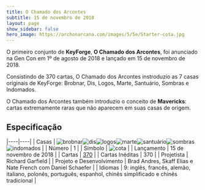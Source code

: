 ```yaml
---
title: O Chamado dos Arcontes
subtitle: 15 de novembro de 2018
layout: page
show_sidebar: false
hero_image: https://archonarcana.com/images/5/5e/Starter-cota.jpg
---
```


O primeiro conjunto de **KeyForge**, **O Chamado dos Arcontes**, foi anunciado na Gen Con em 1º de agosto de 2018 e lançado em 15 de novembro de 2018.

Consistindo de 370 cartas, O Chamado dos Arcontes instroduzio as 7 casas originais de KeyForge: Brobnar, Dis, Logos, Marte, Santuário, Sombras e Indomados.

O Chamado dos Arcontes também introduzio o conceito de **Mavericks**: cartas extremamente raras que não aparecem em suas casas de origem.

## Especificação

|----|----|
| Casas | ![brobnar](https://archonarcana.com/images/thumb/e/e0/Brobnar.png/22px-Brobnar.png)![dis](https://archonarcana.com/images/thumb/e/e8/Dis.png/22px-Dis.png)![logos](https://archonarcana.com/images/thumb/c/ce/Logos.png/22px-Logos.png)![marte](https://archonarcana.com/images/thumb/d/de/Mars.png/22px-Mars.png)![santuário](https://archonarcana.com/images/thumb/c/c7/Sanctum.png/22px-Sanctum.png)![sombras](https://archonarcana.com/images/thumb/e/ee/Shadows.png/22px-Shadows.png)![indomados](https://archonarcana.com/images/thumb/b/bd/Untamed.png/22px-Untamed.png) |
| Número | 1 |
| Símbolo | ![cota](https://archonarcana.com/images/thumb/0/0d/Cota.png/19px-Cota.png) |
| Lançamento | 15 de novembro de 2018 |
| Cartas | [370](cards) |
| Cartas Inéditas | 370 |
| Projetista | Richard Garfield |
| Projeto e Desenvolvimento | Brad Andres, Skaff Elias e Nate French com Daniel Schaefer |
| Idiomas | 9: inglês, francês, alemão, italiano, polonês, português, espanhol, chinês simplificado e chinês tradicional |
